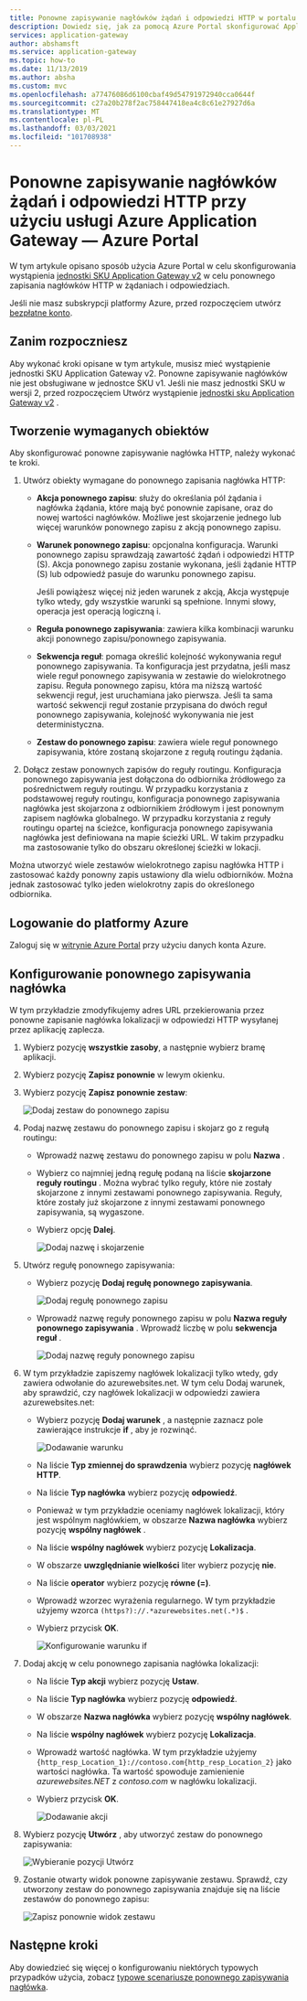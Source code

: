 ```yaml
---
title: Ponowne zapisywanie nagłówków żądań i odpowiedzi HTTP w portalu — Application Gateway platformy Azure
description: Dowiedz się, jak za pomocą Azure Portal skonfigurować Application Gateway platformy Azure do ponownego zapisywania nagłówków HTTP w żądaniach i odpowiedziach przesyłanych przez bramę
services: application-gateway
author: abshamsft
ms.service: application-gateway
ms.topic: how-to
ms.date: 11/13/2019
ms.author: absha
ms.custom: mvc
ms.openlocfilehash: a77476086d6100cbaf49d54791972940cca0644f
ms.sourcegitcommit: c27a20b278f2ac758447418ea4c8c61e27927d6a
ms.translationtype: MT
ms.contentlocale: pl-PL
ms.lasthandoff: 03/03/2021
ms.locfileid: "101708938"
---
```

# <a name="rewrite-http-request-and-response-headers-with-azure-application-gateway---azure-portal"></a>Ponowne zapisywanie nagłówków żądań i odpowiedzi HTTP przy użyciu usługi Azure Application Gateway — Azure Portal

W tym artykule opisano sposób użycia Azure Portal w celu skonfigurowania wystąpienia [jednostki SKU Application Gateway v2](./application-gateway-autoscaling-zone-redundant.md) w celu ponownego zapisania nagłówków HTTP w żądaniach i odpowiedziach.

Jeśli nie masz subskrypcji platformy Azure, przed rozpoczęciem utwórz [bezpłatne konto](https://azure.microsoft.com/free/?WT.mc_id=A261C142F).

## <a name="before-you-begin"></a>Zanim rozpoczniesz

Aby wykonać kroki opisane w tym artykule, musisz mieć wystąpienie jednostki SKU Application Gateway v2. Ponowne zapisywanie nagłówków nie jest obsługiwane w jednostce SKU v1. Jeśli nie masz jednostki SKU w wersji 2, przed rozpoczęciem Utwórz wystąpienie [jednostki sku Application Gateway v2](./tutorial-autoscale-ps.md) .

## <a name="create-required-objects"></a>Tworzenie wymaganych obiektów

Aby skonfigurować ponowne zapisywanie nagłówka HTTP, należy wykonać te kroki.

1. Utwórz obiekty wymagane do ponownego zapisania nagłówka HTTP:

   - **Akcja ponownego zapisu**: służy do określania pól żądania i nagłówka żądania, które mają być ponownie zapisane, oraz do nowej wartości nagłówków. Możliwe jest skojarzenie jednego lub więcej warunków ponownego zapisu z akcją ponownego zapisu.

   - **Warunek ponownego zapisu**: opcjonalna konfiguracja. Warunki ponownego zapisu sprawdzają zawartość żądań i odpowiedzi HTTP (S). Akcja ponownego zapisu zostanie wykonana, jeśli żądanie HTTP (S) lub odpowiedź pasuje do warunku ponownego zapisu.

     Jeśli powiążesz więcej niż jeden warunek z akcją, Akcja występuje tylko wtedy, gdy wszystkie warunki są spełnione. Innymi słowy, operacja jest operacją logiczną i.

   - **Reguła ponownego zapisywania**: zawiera kilka kombinacji warunku akcji ponownego zapisu/ponownego zapisywania.

   - **Sekwencja reguł**: pomaga określić kolejność wykonywania reguł ponownego zapisywania. Ta konfiguracja jest przydatna, jeśli masz wiele reguł ponownego zapisywania w zestawie do wielokrotnego zapisu. Reguła ponownego zapisu, która ma niższą wartość sekwencji reguł, jest uruchamiana jako pierwsza. Jeśli ta sama wartość sekwencji reguł zostanie przypisana do dwóch reguł ponownego zapisywania, kolejność wykonywania nie jest deterministyczna.

   - **Zestaw do ponownego zapisu**: zawiera wiele reguł ponownego zapisywania, które zostaną skojarzone z regułą routingu żądania.

2. Dołącz zestaw ponownych zapisów do reguły routingu. Konfiguracja ponownego zapisywania jest dołączona do odbiornika źródłowego za pośrednictwem reguły routingu. W przypadku korzystania z podstawowej reguły routingu, konfiguracja ponownego zapisywania nagłówka jest skojarzona z odbiornikiem źródłowym i jest ponownym zapisem nagłówka globalnego. W przypadku korzystania z reguły routingu opartej na ścieżce, konfiguracja ponownego zapisywania nagłówka jest definiowana na mapie ścieżki URL. W takim przypadku ma zastosowanie tylko do obszaru określonej ścieżki w lokacji.

Można utworzyć wiele zestawów wielokrotnego zapisu nagłówka HTTP i zastosować każdy ponowny zapis ustawiony dla wielu odbiorników. Można jednak zastosować tylko jeden wielokrotny zapis do określonego odbiornika.

## <a name="sign-in-to-azure"></a>Logowanie do platformy Azure

Zaloguj się w [witrynie Azure Portal](https://portal.azure.com/) przy użyciu danych konta Azure.

## <a name="configure-header-rewrite"></a>Konfigurowanie ponownego zapisywania nagłówka

W tym przykładzie zmodyfikujemy adres URL przekierowania przez ponowne zapisanie nagłówka lokalizacji w odpowiedzi HTTP wysyłanej przez aplikację zaplecza.

1. Wybierz pozycję **wszystkie zasoby**, a następnie wybierz bramę aplikacji.

2. Wybierz pozycję **Zapisz ponownie** w lewym okienku.

3. Wybierz pozycję **Zapisz ponownie zestaw**:

   ![Dodaj zestaw do ponownego zapisu](media/rewrite-http-headers-portal/add-rewrite-set.png)

4. Podaj nazwę zestawu do ponownego zapisu i skojarz go z regułą routingu:

   - Wprowadź nazwę zestawu do ponownego zapisu w polu **Nazwa** .
   - Wybierz co najmniej jedną regułę podaną na liście **skojarzone reguły routingu** . Można wybrać tylko reguły, które nie zostały skojarzone z innymi zestawami ponownego zapisywania. Reguły, które zostały już skojarzone z innymi zestawami ponownego zapisywania, są wygaszone.
   - Wybierz opcję **Dalej**.
   
     ![Dodaj nazwę i skojarzenie](media/rewrite-http-headers-portal/name-and-association.png)

5. Utwórz regułę ponownego zapisywania:

   - Wybierz pozycję **Dodaj regułę ponownego zapisywania**.

     ![Dodaj regułę ponownego zapisu](media/rewrite-http-headers-portal/add-rewrite-rule.png)

   - Wprowadź nazwę reguły ponownego zapisu w polu **Nazwa reguły ponownego zapisywania** . Wprowadź liczbę w polu **sekwencja reguł** .

     ![Dodaj nazwę reguły ponownego zapisu](media/rewrite-http-headers-portal/rule-name.png)

6. W tym przykładzie zapiszemy nagłówek lokalizacji tylko wtedy, gdy zawiera odwołanie do azurewebsites.net. W tym celu Dodaj warunek, aby sprawdzić, czy nagłówek lokalizacji w odpowiedzi zawiera azurewebsites.net:

   - Wybierz pozycję **Dodaj warunek** , a następnie zaznacz pole zawierające instrukcje **if** , aby je rozwinąć.

     ![Dodawanie warunku](media/rewrite-http-headers-portal/add-condition.png)

   - Na liście **Typ zmiennej do sprawdzenia** wybierz pozycję **nagłówek HTTP**.

   - Na liście **Typ nagłówka** wybierz pozycję **odpowiedź**.

   - Ponieważ w tym przykładzie oceniamy nagłówek lokalizacji, który jest wspólnym nagłówkiem, w obszarze **Nazwa nagłówka** wybierz pozycję **wspólny nagłówek** .

   - Na liście **wspólny nagłówek** wybierz pozycję **Lokalizacja**.

   - W obszarze **uwzględnianie wielkości** liter wybierz pozycję **nie**.

   - Na liście **operator** wybierz pozycję **równe (=)**.

   - Wprowadź wzorzec wyrażenia regularnego. W tym przykładzie użyjemy wzorca `(https?)://.*azurewebsites.net(.*)$` .

   - Wybierz przycisk **OK**.

     ![Konfigurowanie warunku if](media/rewrite-http-headers-portal/condition.png)

7. Dodaj akcję w celu ponownego zapisania nagłówka lokalizacji:

   - Na liście **Typ akcji** wybierz pozycję **Ustaw**.

   - Na liście **Typ nagłówka** wybierz pozycję **odpowiedź**.

   - W obszarze **Nazwa nagłówka** wybierz pozycję **wspólny nagłówek**.

   - Na liście **wspólny nagłówek** wybierz pozycję **Lokalizacja**.

   - Wprowadź wartość nagłówka. W tym przykładzie użyjemy `{http_resp_Location_1}://contoso.com{http_resp_Location_2}` jako wartości nagłówka. Ta wartość spowoduje zamienienie *azurewebsites.NET* z *contoso.com* w nagłówku lokalizacji.

   - Wybierz przycisk **OK**.

     ![Dodawanie akcji](media/rewrite-http-headers-portal/action.png)

8. Wybierz pozycję **Utwórz** , aby utworzyć zestaw do ponownego zapisywania:

   ![Wybieranie pozycji Utwórz](media/rewrite-http-headers-portal/create.png)

9. Zostanie otwarty widok ponowne zapisywanie zestawu. Sprawdź, czy utworzony zestaw do ponownego zapisywania znajduje się na liście zestawów do ponownego zapisu:

   ![Zapisz ponownie widok zestawu](media/rewrite-http-headers-portal/rewrite-set-list.png)

## <a name="next-steps"></a>Następne kroki

Aby dowiedzieć się więcej o konfigurowaniu niektórych typowych przypadków użycia, zobacz [typowe scenariusze ponownego zapisywania nagłówka](./rewrite-http-headers.md).